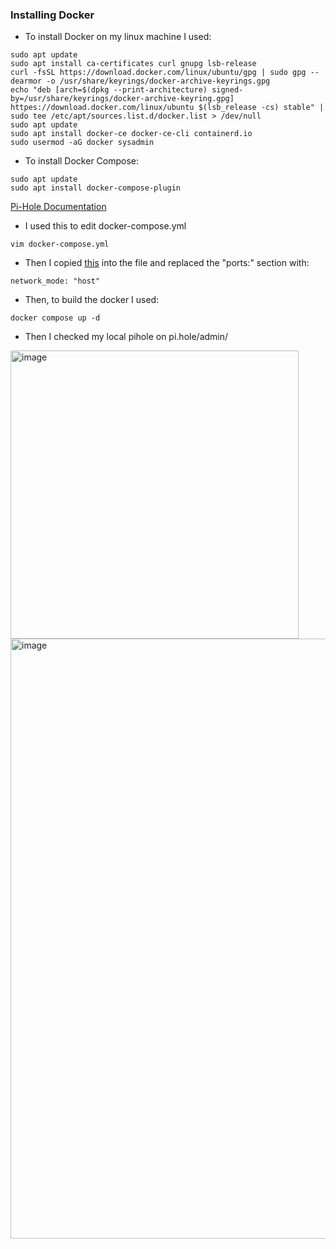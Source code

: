 ### Installing Docker
- To install Docker on my linux machine I used:
```
sudo apt update
sudo apt install ca-certificates curl gnupg lsb-release
curl -fsSL https://download.docker.com/linux/ubuntu/gpg | sudo gpg --dearmor -o /usr/share/keyrings/docker-archive-keyrings.gpg
echo "deb [arch=$(dpkg --print-architecture) signed-by=/usr/share/keyrings/docker-archive-keyring.gpg] httpes://download.docker.com/linux/ubuntu $(lsb_release -cs) stable" | sudo tee /etc/apt/sources.list.d/docker.list > /dev/null
sudo apt update
sudo apt install docker-ce docker-ce-cli containerd.io
sudo usermod -aG docker sysadmin
```
- To install Docker Compose:
```
sudo apt update
sudo apt install docker-compose-plugin
```
[Pi-Hole Documentation](https://github.com/pi-hole/docker-pi-hole/#quick-start)
- I used this to edit docker-compose.yml
```
vim docker-compose.yml
```
- Then I copied [this](https://github.com/pi-hole/docker-pi-hole/blob/b9f3aada94d8602cc4b3f31c63e63d417a10c1d9/examples/docker-compose.yml.example) into the file and replaced the "ports:" section with:
```
network_mode: "host"
```
- Then, to build the docker I used:
```
docker compose up -d
```
- Then I checked my local pihole on pi.hole/admin/

<img width="461" alt="image" src="https://user-images.githubusercontent.com/90875690/200099250-57e0b99e-dd86-4af7-a2e8-91de592cb987.png">
<img width="960" alt="image" src="https://user-images.githubusercontent.com/90875690/200099236-30e3074f-29c1-45e3-9379-2179c9a23207.png">
